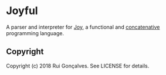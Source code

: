 # Joyful

A parser and interpreter for [Joy](https://en.wikipedia.org/wiki/Joy_(programming_language)), a functional and
[concatenative](https://en.wikipedia.org/wiki/Concatenative_programming_language) programming language.

## Copyright

Copyright (c) 2018 Rui Gonçalves. See LICENSE for details.
